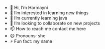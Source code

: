 - 👋 Hi, I’m Harmayni 
- 👀 I’m interested in learning new things
- 🌱 I’m currently learning java
- 💞️ I’m looking to collaborate on new projects
- 📫 How to reach me contact me here
- 😄 Pronouns: she
- ⚡ Fun fact: my name

<!---
harmayni25/harmayni25 is a ✨ special ✨ repository because its `README.md` (this file) appears on your GitHub profile.
You can click the Preview link to take a look at your changes.
--->
